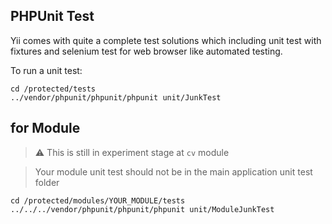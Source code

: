 ## PHPUnit Test
Yii comes with quite a complete test solutions which including unit test with fixtures and selenium test for web browser like automated testing.

To run a unit test:
```
cd /protected/tests
../vendor/phpunit/phpunit/phpunit unit/JunkTest
```

## for Module
> :warning: This is still in experiment stage at `cv` module

> Your module unit test should not be in the main application unit test folder
```
cd /protected/modules/YOUR_MODULE/tests
../../../vendor/phpunit/phpunit/phpunit unit/ModuleJunkTest
```